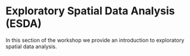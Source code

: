 
# Exploratory Spatial Data Analysis (ESDA)

In this section of the workshop we provide an introduction to exploratory spatial data analysis.
